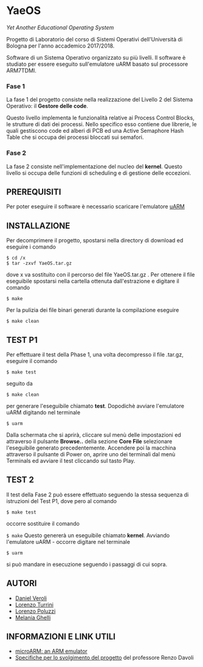# YaeOS
*Yet Another Educational Operating System*

Progetto di Laboratorio del corso di Sistemi Operativi dell'Università di Bologna per l'anno accademico 2017/2018. 

Software di un Sistema Operativo organizzato su più livelli. 
Il software è studiato per essere eseguito sull'emulatore uARM basato sul processore ARM7TDMI.

### Fase 1
La fase 1 del progetto consiste nella realizzazione del Livello 2 del Sistema Operativo: il __Gestore delle code__.

Questo livello implementa le funzionalità relative ai Process Control Blocks, le strutture di dati dei processi. Nello specifico esso contiene due librerie, le quali gestiscono code ed alberi di PCB ed una Active Semaphore Hash Table che si occupa dei processi bloccati sui semafori. 

### Fase 2
La fase 2 consiste nell'implementazione del nucleo del __kernel__. 
Questo livello si occupa delle funzioni di scheduling e di gestione delle eccezioni.

## PREREQUISITI

Per poter eseguire il software è necessario scaricare l'emulatore [uARM](https://github.com/mellotanica/uARM)

## INSTALLAZIONE

Per decomprimere il progetto, spostarsi nella directory di download ed eseguire i comando 

```
$ cd /x
$ tar -zxvf YaeOS.tar.gz
```

dove x va sostituito con il percorso del file YaeOS.tar.gz .
Per ottenere il file eseguibile spostarsi nella cartella ottenuta dall'estrazione e digitare il comando

`$ make`

Per la pulizia dei file binari generati durante la compilazione eseguire 

`$ make clean`

## TEST P1

Per effettuare il test della Phase 1, una volta decompresso il file .tar.gz, eseguire il comando 

`$ make test`

seguito da 

`$ make clean`

per generare l'eseguibile chiamato __test__.
Dopodichè avviare l'emulatore uARM digitando nel terminale

`$ uarm`

Dalla schermata che si aprirà, cliccare sul menù delle impostazioni ed attraverso il pulsante __Browse..__ della sezione __Core File__ selezionare l'eseguibile generato precedentemente.
Accendere poi la macchina attraverso il pulsante di Power on, aprire uno dei terminali dal menù Terminals ed avviare il test cliccando sul tasto Play. 

## TEST 2
Il test della Fase 2 può essere effettuato seguendo la stessa sequenza di istruzioni del Test P1, dove pero al comando 

`$ make test`

occorre sostituire il comando 

`$ make`
Questo genererà un eseguibile chiamato __kernel__. Avviando l'emulatore uARM - occorre digitare nel terminale

`$ uarm`

si può mandare in esecuzione seguendo i passaggi di cui sopra.

## AUTORI

- [Daniel Veroli](https://github.com/denzelbass)
- [Lorenzo Turrini](https://github.com/lorenzoturrini)
- [Lorenzo Poluzzi](https://github.com/lorenzopoluzzis)
- [Melania Ghelli](https://github.com/melastone)

## INFORMAZIONI E LINK UTILI

- [microARM: an ARM emulator](http://mellotanica.github.io/uARM/)
- [Specifiche per lo svolgimento del progetto](http://www.cs.unibo.it/~renzo/so/progetto.shtml) del professore Renzo Davoli
